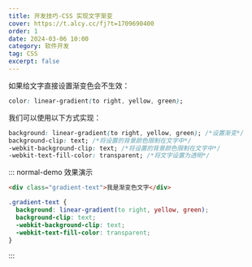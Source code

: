 ```yaml
---
title: 开发技巧-CSS 实现文字渐变
cover: https://t.alcy.cc/fj?t=1709690400
order: 1
date: 2024-03-06 10:00
category: 软件开发
tag: CSS
excerpt: false
---
```


如果给文字直接设置渐变色会不生效：

```css
color: linear-gradient(to right, yellow, green);
```

我们可以使用以下方式实现：

```css
background: linear-gradient(to right, yellow, green); /*设置渐变*/
background-clip: text; /*将设置的背景颜色限制在文字中*/
-webkit-background-clip: text; /*将设置的背景颜色限制在文字中*/
-webkit-text-fill-color: transparent; /*将文字设置为透明*/
```

::: normal-demo 效果演示

```html
<div class="gradient-text">我是渐变色文字</div>
```

```css
.gradient-text {
  background: linear-gradient(to right, yellow, green);
  background-clip: text;
  -webkit-background-clip: text;
  -webkit-text-fill-color: transparent;
}
```

:::
